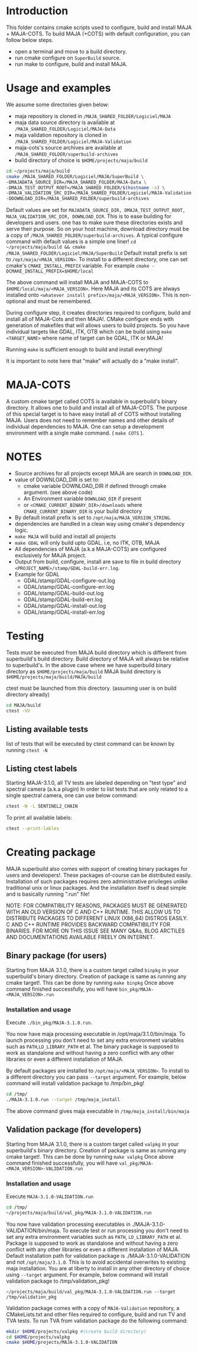 # Introduction
This folder contains cmake scripts  used to configure, build and install MAJA + MAJA-COTS. 
To build MAJA (+COTS) with default configuration, you can follow below steps.

* open a terminal and move to a build directory.
* run cmake configure on `SuperBuild` source. 
* run make to configure, build and install MAJA. 

# Usage and examples

We assume some directories given below:

 * maja repository is cloned in  ``/MAJA_SHARED_FOLDER/Logiciel/MAJA``
 * maja data source directory is available at  ``/MAJA_SHARED_FOLDER/Logiciel/MAJA-Data``
 * maja validation repository is cloned in  ``/MAJA_SHARED_FOLDER/Logiciel/MAJA-Validation``
 * maja-cots's source archives are available at ``/MAJA_SHARED_FOLDER/superbuild-archives``
 * build directory of choice is ``$HOME/projects/maja/build``

```bash
cd ~/projects/maja/build
cmake /MAJA_SHARED_FOLDER/Logiciel/MAJA/SuperBuild \
-DMAJADATA_SOURCE_DIR=/MAJA_SHARED_FOLDER/MAJA-Data \
-DMAJA_TEST_OUTPUT_ROOT=/MAJA_SHARED_FOLDER/$(hostname -s) \
-DMAJA_VALIDATION_SRC_DIR=/MAJA_SHARED_FOLDER/Logiciel/MAJA-Validation \
-DDOWNLOAD_DIR=/MAJA_SHARED_FOLDER/superbuild-archives
```

Default values are set for ``MAJADATA_SOURCE_DIR, DMAJA_TEST_OUTPUT_ROOT, MAJA_VALIDATION_SRC_DIR, DOWNLOAD_DIR``. This is to ease building for developers and users. one has to make sure these directories exists and serve their purpose. So on your host machine, download directory must be a copy of ``/MAJA_SHARED_FOLDER/superbuild-archives``. A typical configure command with default values is a simple one liner!
``
 cd ~/projects/maja/build && cmake /MAJA_SHARED_FOLDER/Logiciel/MAJA/SuperBuild
``
Default install prefix is set to ``/opt/maja/<MAJA_VERSION>``. To install to a different directory, one can set cmake's ``CMAKE_INSTALL_PREFIX`` variable.
For example ``cmake -DCMAKE_INSTALL_PREFIX=$HOME/local``

The above command will install MAJA and MAJA-COTS to ``$HOME/local/maja/<MAJA_VERSION>``. Here MAJA and its COTS are always installed onto
``<whatever install prefix>/maja/<MAJA_VERSION>``. This is non-optional and must be remembered.

During configure step, it creates directories required to configure, build and install
all of MAJA-Cots and then MAJA!. CMake configure ends with generation of makefiles that will allows users to build projects.
So you have individual targets like GDAL, ITK, OTB which can be build using ``make <TARGET_NAME>`` where name of target can be GDAL, ITK or MAJA!

Running ``make`` is sufficient enough to build and install everything!

It is important to note here that "make" will actually do a "make install".

# MAJA-COTS

 A custom cmake target called COTS is available in superbuild's binary directory.
 It allows one to build and install all of MAJA-COTS. The purpose of this special target is to have easy install all of COTS without installing MAJA. 
 Users does not need to remember names and other details of individual dependencies to MAJA. 
 One can setup a development environment with a single make command. ( ``make COTS`` ). 

# NOTES
 * Source archives for all projects except MAJA are search in ``DOWNLOAD_DIR``.
 * value of DOWNLOAD_DIR is set to:
   * cmake variable DOWNLOAD_DIR if defined through cmake argument. (see above code)
   * An Environment variable ``DOWNLOAD_DIR`` if present
   * or ``<CMAKE_CURRENT_BINARY_DIR>/downloads``  where  ``CMAKE_CURRENT_BINARY_DIR`` is your build directory
 * By default install prefix is set to ``/opt/maja/MAJA_VERSION_STRING``.
 * dependencies are handled in a clean way using cmake's dependency logic. 
 * ``make MAJA`` will build and install all projects
 * ``make GDAL`` will only build upto GDAL. i.e, no ITK, OTB, MAJA
 * All dependencies of MAJA (a.k.a MAJA-COTS) are configured exclusively for MAJA project.
 * Output from build, configure, install are save to file in build directory ``<PROJECT_NAME>/stamp/GDAL-build-err.log``.
 * Example for GDAL
   * GDAL/stamp/GDAL-configure-out.log
   * GDAL/stamp/GDAL-configure-err.log
   * GDAL/stamp/GDAL-build-out.log
   * GDAL/stamp/GDAL-build-err.log
   * GDAL/stamp/GDAL-install-out.log
   * GDAL/stamp/GDAL-install-err.log

# Testing

Tests must be executed from MAJA build directory which is different from superbuild's build directory. 
Build directory of MAJA will always be relative to superbuild's. 
In the above case where we have superbuild binary directory as ``$HOME/projects/maja/build``
MAJA build directory is ``$HOME/projects/maja/build/MAJA/build``

ctest must be launched from this directory. (assuming user is on build directory already)

```bash
cd MAJA/build
ctest -VV
```

## Listing available tests

list of tests that will be executed by ctest command can be known by running ``ctest -N``

## Listing ctest labels
Starting MAJA-3.1.0, all TV tests are labeled depending on "test type" and spectral camera (a.k.a plugin)
In order to list tests that are only related to a single spectral camera, one can use below command:

```bash
ctest -N -L SENTINEL2_CHAIN
```

To print all available labels:

```bash
ctest --print-lables
```

# Creating package

MAJA superbuild also comes with support of creating binary packages for users and developers!.
These packages of-course can be distributed easily. Installation of such packages requires zero administrative privileges
unlike traditional unix or linux packages. And the installation itself is dead simple and is basically running ".run" file!

NOTE: FOR COMPATIBILITY REASONS, PACKAGES MUST BE GENERATED WITH AN OLD VERSION OF C AND C++ RUNTIME.
THIS ALLOW US TO DISTRIBUTE PACKAGES TO DIFFERENT LINUX (X86_64) DISTROS EASILY. 
C AND C++ RUNTIME PROVIDES BACKWARD COMPATIBILITY FOR BINARIES. 
FOR MORE ON THIS ISSUE SEE MANY Q&As, BLOG ARCTILES AND DOCUMENTATIONS AVAILABLE FREELY ON INTERNET.

## Binary package (for users)

Starting from MAJA 3.1.0, there is a custom target called ``binpkg`` in your superbuild's binary directory.
Creation of package is same as running any cmake target!. This can be done by running ``make binpkg``
Once above command finished successfully, you will have ``bin_pkg/MAJA-<MAJA_VERSION>.run``

### Installation and usage

Execute ``./bin_pkg/MAJA-3.1.0.run``.

You now have maja processing executable in /opt/maja/3.1.0/bin/maja. 
To launch processing you don't need to set any extra environment variables such as ``PATH``,``LD_LIBRARY_PATH`` et al. 
The binary package is supposed to work as standalone and without having a zero conflict with any other libraries or even a different installation of MAJA. 

By default packages are installed to ``/opt/maja/<MAJA_VERSION>``. To install to a different directory you can pass ``--target`` argument. 
For example, below command will install validation package to /tmp/bin_pkg!
```bash 
cd /tmp/
./MAJA-3.1.0.run --target /tmp/maja_install
```

The above command gives maja executable in ``/tmp/maja_install/bin/maja``

## Validation package (for developers)

Starting from MAJA 3.1.0, there is a custom target called ``valpkg`` in your superbuild's binary directory.
Creation of package is same as running any cmake target!. This can be done by running ``make valpkg`` 
Once above command finished successfully, you will have ``val_pkg/MAJA-<MAJA_VERSION>-VALIDATION.run``

### Installation and usage

Execute ``MAJA-3.1.0-VALIDATION.run``

```bash 
cd /tmp/
~/projects/maja/build/val_pkg/MAJA-3.1.0-VALIDATION.run
```
You now have validation processing executables in ./MAJA-3.1.0-VALIDATION/bin/maja. To execute test or run processing you don't need to set any extra environment variables such as ``PATH``, ``LD_LIBRARY_PATH`` et al. 
Package is supposed to work as standalone and without having a zero conflict with any other libraries or even a different installation of MAJA. 
Default installation path for validation package is ./MAJA-3.1.0-VALIDATION and not ``/opt/maja/3.1.0``. 
This is to avoid accidental overwrites to existing maja installation. 
You are at liberty to install in any other directory of choice using ``--target`` argument. 
For example, below command will install validation package to /tmp/validation_pkg!

``~/projects/maja/build/val_pkg/MAJA-3.1.0-VALIDATION.run --target /tmp/validation_pkg``

Validation package comes with a copy of ``MAJA-Validation`` repository, a CMakeLists.txt and other files required to configure, build and run TV and TVA tests.
To run TVA from validation package do the following command:

```bash
mkdir $HOME/projects/valpkg #(create build directory)
cd $HOME/projects/valpkg
cmake $HOME/projects/MAJA-3.1.0-VALIDATION
```
